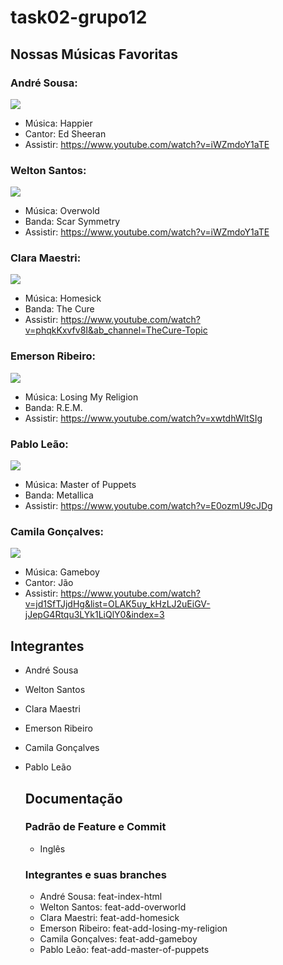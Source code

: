 # task02-grupo12

## Nossas Músicas Favoritas

### André Sousa:

![](https://i.ytimg.com/vi/iWZmdoY1aTE/hqdefault.jpg?sqp=-oaymwEcCOADEI4CSFXyq4qpAw4IARUAAIhCGAFwAcABBg==&rs=AOn4CLAhGgc8AEHibJYAU4uYCwahiv0YBw)

- Música: Happier
- Cantor: Ed Sheeran
- Assistir: https://www.youtube.com/watch?v=iWZmdoY1aTE

### Welton Santos:

![](https://i.ytimg.com/vi/Eoz0a_de2vM/hq720.jpg?sqp=-oaymwE2COgCEMoBSFXyq4qpAygIARUAAIhCGAFwAcABBvABAfgB_gmAAtAFigIMCAAQARg4IEkofzAP&rs=AOn4CLD2kuu3bdJXv9OhTTiyH4mTVnUwjw)

- Música: Overwold
- Banda: Scar Symmetry
- Assistir: https://www.youtube.com/watch?v=iWZmdoY1aTE

### Clara Maestri:

![](https://upload.wikimedia.org/wikipedia/pt/4/4e/The_Cure_Disintegration.jpg)

- Música: Homesick
- Banda: The Cure
- Assistir: https://www.youtube.com/watch?v=phqkKxvfv8I&ab_channel=TheCure-Topic

### Emerson Ribeiro:

![](https://i.ytimg.com/vi/xwtdhWltSIg/hqdefault.jpg?sqp=-oaymwEcCOADEI4CSFXyq4qpAw4IARUAAIhCGAFwAcABBg==&rs=AOn4CLC8JEpMps7SFDYBwIerU9xxTIzEcg)

- Música: Losing My Religion
- Banda: R.E.M.
- Assistir: https://www.youtube.com/watch?v=xwtdhWltSIg

### Pablo Leão:

![](https://i.ytimg.com/vi/E0ozmU9cJDg/hq720.jpg?sqp=-oaymwEcCOgCEMoBSFXyq4qpAw4IARUAAIhCGAFwAcABBg==&rs=AOn4CLA1h5moIv8OSGNR1obZiAMqcUesmg)

- Música: Master of Puppets
- Banda: Metallica
- Assistir: https://www.youtube.com/watch?v=E0ozmU9cJDg

### Camila Gonçalves:

![](https://i.ytimg.com/vi/jd1SfTJjdHg/maxresdefault.jpg?sqp=-oaymwEmCIAKENAF8quKqQMa8AEB-AH-CYAC0AWKAgwIABABGH8gOygeMA8=&rs=AOn4CLBFN_ELq8_hTcq1Q86JsbLJ1Ih2Qg)

- Música: Gameboy
- Cantor: Jão
- Assistir: https://www.youtube.com/watch?v=jd1SfTJjdHg&list=OLAK5uy_kHzLJ2uEiGV-jJepG4Rtqu3LYk1LiQlY0&index=3

## Integrantes

- André Sousa
- Welton Santos
- Clara Maestri
- Emerson Ribeiro
- Camila Gonçalves
- Pablo Leão

  ## Documentação

  ### Padrão de Feature e Commit

  - Inglês

  ### Integrantes e suas branches

  - André Sousa: feat-index-html
  - Welton Santos: feat-add-overworld
  - Clara Maestri: feat-add-homesick
  - Emerson Ribeiro: feat-add-losing-my-religion
  - Camila Gonçalves: feat-add-gameboy
  - Pablo Leão: feat-add-master-of-puppets
